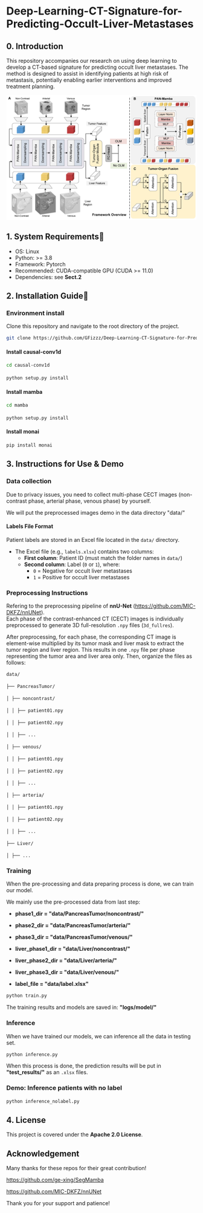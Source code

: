 # Deep-Learning-CT-Signature-for-Predicting-Occult-Liver-Metastases

## 0. Introduction

This repository accompanies our research on using deep learning to develop a CT-based signature for predicting occult liver metastases. The method is designed to assist in identifying patients at high risk of metastasis, potentially enabling earlier interventions and improved treatment planning.

![Model Overview](images/our_framework.jpg)

## 1. System Requirements🔧

- OS: Linux
- Python: >= 3.8
- Framework: Pytorch
- Recommended: CUDA-compatible GPU (CUDA >= 11.0)
- Dependencies: see **Sect.2**

## 2. Installation Guide📅

### Environment install
Clone this repository and navigate to the root directory of the project.

```bash
git clone https://github.com/GFizzz/Deep-Learning-CT-Signature-for-Predicting-Occult-Liver-Metastases.git

```
#### Install causal-conv1d

```bash
cd causal-conv1d

python setup.py install
```

#### Install mamba

```bash
cd mamba

python setup.py install
```

#### Install monai 

```bash
pip install monai
```

## 3. Instructions for Use & Demo

### Data collection

Due to privacy issues, you need to collect multi-phase CECT images (non-contrast phase, arterial phase, venous phase) by yourself.

We will put the preprocessed images demo in the data directory "data/"

#### Labels File Format

Patient labels are stored in an Excel file located in the `data/` directory.

- The Excel file (e.g., `labels.xlsx`) contains two columns:
  - **First column**: Patient ID (must match the folder names in `data/`)
  - **Second column**: Label (`0` or `1`), where:
    - `0` = Negative for occult liver metastases
    - `1` = Positive for occult liver metastases

### Preprocessing Instructions

Refering to the preprocessing pipeline of **nnU-Net** (https://github.com/MIC-DKFZ/nnUNet).  
Each phase of the contrast-enhanced CT (CECT) images is individually preprocessed to generate 3D full-resolution `.npy` files (`3d_fullres`).

After preprocessing, for each phase, the corresponding CT image is element-wise multiplied by its tumor mask and liver mask to extract the tumor region and liver region. This results in one `.npy` file per phase representing the tumor area and liver area only.
Then, organize the files as follows:
```text
data/

├── PancreasTumor/

│ ├── noncontrast/

│ │ ├── patient01.npy

│ │ ├── patient02.npy

│ │ ├── ...

│ ├── venous/

│ │ ├── patient01.npy

│ │ ├── patient02.npy

│ │ ├── ...

│ ├── arteria/

│ │ ├── patient01.npy

│ │ ├── patient02.npy

│ │ ├── ...

├── Liver/

│ ├── ...
```
### Training 

When the pre-processing and data preparing process is done, we can train our model.

We mainly use the pre-processed data from last step: 

- **phase1_dir = "data/PancreasTumor/noncontrast/"**

- **phase2_dir = "data/PancreasTumor/arteria/"**

- **phase3_dir = "data/PancreasTumor/venous/"**

- **liver_phase1_dir = "data/Liver/noncontrast/"**

- **liver_phase2_dir = "data/Liver/arteria/"**

- **liver_phase3_dir = "data/Liver/venous/"**

- **label_file = "data/label.xlsx"**

```bash 
python train.py
```

The training results and models are saved in: **"logs/model/"**




### Inference 

When we have trained our models, we can inference all the data in testing set.

```bash 
python inference.py
```

When this process is done, the prediction results will be put in **"test_results/"** as an `.xlsx` files.

### Demo: Inference patients with no label 

```bash 
python inference_nolabel.py
```

## 4. License

This project is covered under the **Apache 2.0 License**.


## Acknowledgement
Many thanks for these repos for their great contribution!

https://github.com/ge-xing/SegMamba 

https://github.com/MIC-DKFZ/nnUNet


Thank you for your support and patience!


